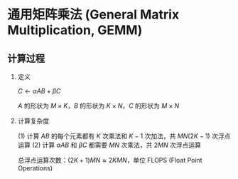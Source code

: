# 通用矩阵乘法 (General Matrix Multiplication, GEMM)

## 计算过程

1. 定义

   $C \leftarrow \alpha AB + \beta C$

   $A$ 的形状为 $M \times K$，$B$ 的形状为 $K \times N$，$C$ 的形状为 $M \times N$

2. 计算复杂度

   (1) 计算 $AB$ 的每个元素都有 $K$ 次乘法和 $K-1$ 次加法，共 $MN(2K-1)$ 次浮点运算
   (2) 计算 $\alpha AB$ 和 $\beta C$ 都需要 $MN$ 次乘法，共 $2MN$ 次浮点运算

   总浮点运算次数：$(2K+1)MN \approx 2KMN$，单位 FLOPS (Float Point Operations)

